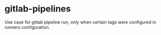 # gitlab-pipelines


Use case for gitlab pipeline run, only when certain tags were configured in runners configuration.
